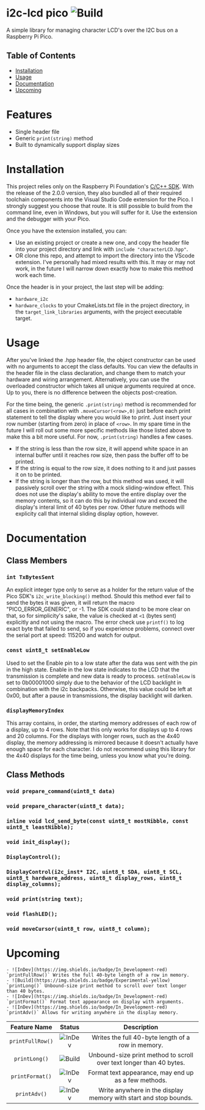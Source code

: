 # i2c-lcd pico  ![Build](https://img.shields.io/badge/Build-Passing-green)
A simple library for managing character LCD's over the I2C bus on a Raspberry Pi Pico.


## Table of Contents
- [Installation](#installation)
- [Usage](#usage)
- [Documentation](#documentation)
- [Upcoming](#upcoming)

# Features
- Single header file
- Generic `print(string)` method
- Built to dynamically support display sizes

# Installation

This project relies only on the Raspberry Pi Foundation's [C/C++ SDK](https://github.com/raspberrypi/pico-sdk). With the release of the 2.0.0 version, they also bundled all of their required toolchain components into the Visual Studio Code extension for the Pico. I strongly suggest you choose that route. It is still possible to build from the command line, even in Windows, but you will suffer for it. Use the extension and the debugger with your Pico. 

Once you have the extension installed, you can:
- Use an existing project or create a new one, and copy the header file into your project directory and link with `include "characterLCD.hpp"`.
- OR clone this repo, and attempt to import the directory into the VScode extension. I've personally had mixed results with this. It may or may not work, in the future I will narrow down exactly how to make this method work each time.

Once the header is in your project, the last step will be adding:
- `hardware_i2c`
- `hardware_clocks`
to your CmakeLists.txt file in the project directory, in the `target_link_libraries` arguments, with the project executable target. 

# Usage
After you've linked the .hpp header file, the object constructor can be used with no arguments to accept the class defaults. You can view the defaults in the header file in the class declaration, and change them to match your hardware and wiring arrangement. Alternatively, you can use the overloaded constructor which takes all unique arguments required at once. Up to you, there is no difference between the objects post-creation. 

For the time being, the generic `.print(string)` method is recommended for all cases in combination with `.moveCursor(<row>,0)` just before each print statement to tell the display where you would like to print. Just insert your row number (starting from zero) in place of `<row>`. In my spare time in the future I will roll out some more specific methods like those listed above to make this a bit more useful. For now, `.print(string)` handles a few cases.
- If the string is less than the row size, it will append white space in an internal buffer until it reaches row size, then pass the buffer off to be printed.
- If the string is equal to the row size, it does nothing to it and just passes it on to be printed.
- If the string is longer than the row, but this method was used, it will passively scroll over the string with a mock sliding-window effect. This does not use the display's ability to move the entire display over the memory contents, so it can do this by individual row and exceed the display's interal limit of 40 bytes per row. Other future methods will explicity call that internal sliding display option, however. 

# Documentation
## Class Members
### `int TxBytesSent` 
An explicit integer type only to serve as a holder for the return value of the Pico SDK's `i2c_write_blocking()` method. Should this method ever fail to send the bytes it was given, it will return the macro "PICO_ERROR_GENERIC", or -1. The SDK could stand to be more clear on that, so for simplicity's sake, the value is checked at `<1` (bytes sent) explicitly and not using the macro. The error check use `printf()` to log exact byte that failed to send, so if you experience problems, connect over the serial port at speed: 115200 and watch for output.

### `const uint8_t setEnableLow` 
Used to set the Enable pin to a low state after the data was sent with the pin in the high state. Enable in the low state indicates to the LCD that the transmission is complete and new data is ready to process. `setEnableLow` is set to 0b00001000 simply due to the behavior of the LCD backlight in combination with the i2c backpacks. Otherwise, this value could be left at 0x00, but after a pause in transmissions, the display backlight will darken.

### `displayMemoryIndex` 
This array contains, in order, the starting memory addresses of each row of a display, up to 4 rows. Note that this only works for displays up to 4 rows and 20 columns. For the displays with longer rows, such as the 4x40 display, the memory addressing is mirrored because it doesn't actually have enough space for each character. I do not recommend using this library for the 4x40 displays for the time being, unless you know what you're doing.


## Class Methods


### `void prepare_command(uint8_t data)`
### `void prepare_character(uint8_t data);`
### `inline void lcd_send_byte(const uint8_t mostNibble, const uint8_t leastNibble);`
### `void init_display();`


### `DisplayControl();`
### `DisplayControl(i2c_inst* I2C, uint8_t SDA, uint8_t SCL, uint8_t hardware_address, uint8_t display_rows, uint8_t display_columns);`
### `void print(string text);`
### `void flashLED();`
### `void moveCursor(uint8_t row, uint8_t column);`

# Upcoming
    - ![InDev](https://img.shields.io/badge/In_Development-red) `printFullRow()` Writes the full 40-byte length of a row in memory.
    - ![Build](https://img.shields.io/badge/Experimental-yellow) `printLong()` Unbound-size print method to scroll over text longer than 40 bytes.
    - ![InDev](https://img.shields.io/badge/In_Development-red) `printFormat()` Format text appearance on display with arguments.
    - ![InDev](https://img.shields.io/badge/In_Development-red) `printAdv()` Allows for writing anywhere in the display memory.

[//]: # (Feature table!)

| Feature Name | Status | Description |
| :-----------: | :-----------: | :-----------:
| `printFullRow()` | ![InDev](https://img.shields.io/badge/In_Development-red) | Writes the full 40-byte length of a row in memory. |
| `printLong()` | ![Build](https://img.shields.io/badge/Experimental-yellow) | Unbound-size print method to scroll over text longer than 40 bytes. |
| `printFormat()` | ![InDev](https://img.shields.io/badge/In_Development-red) | Format text appearance, may end up as a few methods. |
| `printAdv()` | ![InDev](https://img.shields.io/badge/In_Development-red) | Write anywhere in the display memory with start and stop bounds. |